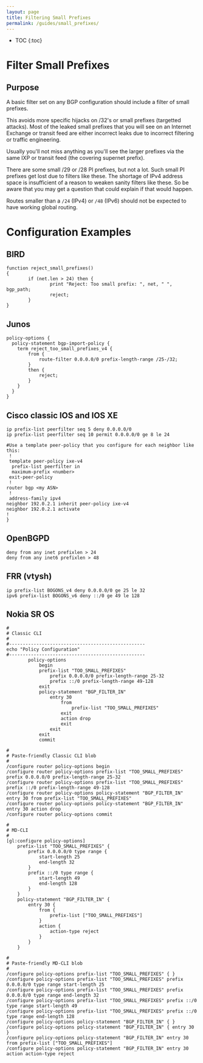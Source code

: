```yaml
---
layout: page
title: Filtering Small Prefixes
permalink: /guides/small_prefixes/
---
```


* TOC
{:toc}

# Filter Small Prefixes

## Purpose

A basic filter set on any BGP configuration should include a filter of small prefixes.

This avoids more specific hijacks on /32's or small prefixes (targetted attacks).
Most of the leaked small prefixes that you will see on an Internet Exchange or transit feed are either incorrect leaks due to incorrect filtering or traffic engineering.

Usually you'll not miss anything as you'll see the larger prefixes via the same IXP or transit feed (the covering supernet prefix).

There are some small /29 or /28 PI prefixes, but not a lot. Such small PI prefixes get lost due to filters like these.
The shortage of IPv4 address space is insufficient of a reason to weaken sanity filters like these.
So be aware that you may get a question that could explain if that would happen.

Routes smaller than a `/24` (IPv4) or `/48` (IPv6) should not be expected to have working global routing.

# Configuration Examples

## BIRD
```
function reject_small_prefixes()
{
        if (net.len > 24) then {
                print "Reject: Too small prefix: ", net, " ", bgp_path;
                reject;
        }
}
```

## Junos

```
policy-options {
  policy-statement bgp-import-policy {
    term reject_too_small_prefixes_v4 {
        from {
            route-filter 0.0.0.0/0 prefix-length-range /25-/32;
        }
        then {
            reject;
        }
    }
  }
}
```


## Cisco classic IOS and IOS XE
```
ip prefix-list peerfilter seq 5 deny 0.0.0.0/0
ip prefix-list peerfilter seq 10 permit 0.0.0.0/0 ge 8 le 24

#Use a template peer-policy that you configure for each neighbor like this:
 !
 template peer-policy ixe-v4
  prefix-list peerfilter in
  maximum-prefix <number>
 exit-peer-policy
 !
router bgp <my ASN>
 !
 address-family ipv4
neighbor 192.0.2.1 inherit peer-policy ixe-v4
neighbor 192.0.2.1 activate
!
}
```

## OpenBGPD
```
deny from any inet prefixlen > 24
deny from any inet6 prefixlen > 48
```

## FRR (vtysh)
```
ip prefix-list BOGONS_v4 deny 0.0.0.0/0 ge 25 le 32
ipv6 prefix-list BOGONS_v6 deny ::/0 ge 49 le 128
```

## Nokia SR OS
```
#
# Classic CLI
#
#--------------------------------------------------
echo "Policy Configuration"
#--------------------------------------------------
        policy-options
            begin
            prefix-list "TOO_SMALL_PREFIXES"
                prefix 0.0.0.0/0 prefix-length-range 25-32
                prefix ::/0 prefix-length-range 49-128
            exit
            policy-statement "BGP_FILTER_IN"
                entry 30
                    from
                        prefix-list "TOO_SMALL_PREFIXES"
                    exit
                    action drop
                    exit
                exit
            exit
            commit

#
# Paste-friendly Classic CLI blob
#
/configure router policy-options begin
/configure router policy-options prefix-list "TOO_SMALL_PREFIXES" prefix 0.0.0.0/0 prefix-length-range 25-32
/configure router policy-options prefix-list "TOO_SMALL_PREFIXES" prefix ::/0 prefix-length-range 49-128
/configure router policy-options policy-statement "BGP_FILTER_IN" entry 30 from prefix-list "TOO_SMALL_PREFIXES"
/configure router policy-options policy-statement "BGP_FILTER_IN" entry 30 action drop
/configure router policy-options commit

#
# MD-CLI
#
[gl:configure policy-options]
    prefix-list "TOO_SMALL_PREFIXES" {
        prefix 0.0.0.0/0 type range {
            start-length 25
            end-length 32
        }
        prefix ::/0 type range {
            start-length 49
            end-length 128
        }
    }
    policy-statement "BGP_FILTER_IN" {
        entry 30 {
            from {
                prefix-list ["TOO_SMALL_PREFIXES"]
            }
            action {
                action-type reject
            }
        }
    }

#
# Paste-friendly MD-CLI blob
#
/configure policy-options prefix-list "TOO_SMALL_PREFIXES" { }
/configure policy-options prefix-list "TOO_SMALL_PREFIXES" prefix 0.0.0.0/0 type range start-length 25
/configure policy-options prefix-list "TOO_SMALL_PREFIXES" prefix 0.0.0.0/0 type range end-length 32
/configure policy-options prefix-list "TOO_SMALL_PREFIXES" prefix ::/0 type range start-length 49
/configure policy-options prefix-list "TOO_SMALL_PREFIXES" prefix ::/0 type range end-length 128
/configure policy-options policy-statement "BGP_FILTER_IN" { }
/configure policy-options policy-statement "BGP_FILTER_IN" { entry 30 }
/configure policy-options policy-statement "BGP_FILTER_IN" entry 30 from prefix-list ["TOO_SMALL_PREFIXES"]
/configure policy-options policy-statement "BGP_FILTER_IN" entry 30 action action-type reject
```

